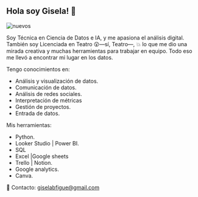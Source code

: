 ## Hola soy Gisela! 👋

![nuevos](https://github.com/user-attachments/assets/7e44e347-64a4-4b63-a45f-0683e483d7cc)

Soy Técnica en Ciencia de Datos e IA, y me apasiona el análisis digital. 
También soy Licenciada en Teatro 😲—sí, Teatro—, 💥 lo que me dio una mirada creativa y muchas herramientas para trabajar en equipo. 
Todo eso me llevó a encontrar mi lugar en los datos.

Tengo conocimientos en:
- Análisis y visualización de datos.
- Comunicación de datos.
- Análisis de redes sociales.
- Interpretación de métricas
- Gestión de proyectos.
- Entrada de datos.
 
Mis herramientas:
- Python.
- Looker Studio | Power BI.
- SQL
- Excel |Google sheets
- Trello | Notion.
- Google analytics.
- Canva.

📝 Contacto: giselabfigue@gmail.com
